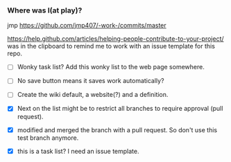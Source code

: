 ### Where was I(at play)?
jmp
https://github.com/jmp407/-work-/commits/master

https://help.github.com/articles/helping-people-contribute-to-your-project/
 was in the clipboard to remind me to work with an issue template for this repo.
 
 - [ ] Wonky task list?  Add this wonky list to the web page somewhere.
 - [ ] No save button means it saves work automatically?
 - [ ] Create the wiki default, a website(?) and a definition.
 - [x] Next on the list might be to restrict all branches to require approval (pull request).
 
 - [x] modified and merged the branch with a pull request.  So don't use this test branch anymore.
 - [x] this is a task list?  I need an issue template.
